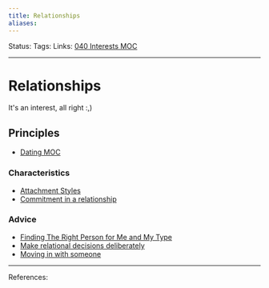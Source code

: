 ```yaml
---
title: Relationships
aliases:
---
```

Status:
Tags:
Links: [040 Interests MOC](out/040-interests-moc.md)
___

# Relationships
It's an interest, all right :,)
## Principles
- [Dating MOC](out/dating-moc.md)
### Characteristics
- [Attachment Styles](out/attachment-styles.md)
- [Commitment in a relationship](out/commitment-in-a-relationship.md)

### Advice
- [Finding The Right Person for Me and My Type](out/finding-the-right-person-for-me-and-my-type.md)
- [Make relational decisions deliberately](out/make-relational-decisions-deliberately.md)
- [Moving in with someone](out/moving-in-with-someone.md)
___
References: